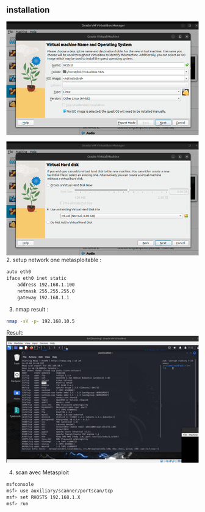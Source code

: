 ## installation
![alt text](image-1.png)

![alt text](image-2.png)
2. setup network one metasploitable : 
```bash
auto eth0
iface eth0 inet static
    address 192.168.1.100
    netmask 255.255.255.0
    gateway 192.168.1.1
```

3. nmap result : 
```bash
nmap -sV -p- 192.168.10.5
```

Result:
![alt text](image-3.png)

4. scan avec Metasploit
```bash
msfconsole
msf> use auxiliary/scanner/portscan/tcp
msf> set RHOSTS 192.168.1.X
msf> run
```